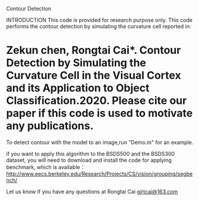 Contour Detection

INTRODUCTION
This code is provided for research purpose only. This code performs the contour detection by simulating the 
curvature cell reported in:

Zekun chen, Rongtai Cai*. Contour Detection by Simulating the Curvature Cell in the Visual Cortex and its Application to Object Classification.2020.
Please cite our paper if this code is used to motivate any publications.
===================================================================================
To detect contour with the model to an image,run "Demo.m" for an example.

if you want to apply this algorithm to the BSDS500 and the BSDS300 dataset, you will need to download and install the code for applying benchmark, which is available： http://www.eecs.berkeley.edu/Research/Projects/CS/vision/grouping/segbench/

Let us know if you have any questions at Rongtai Cai gjrtcai@163.com
